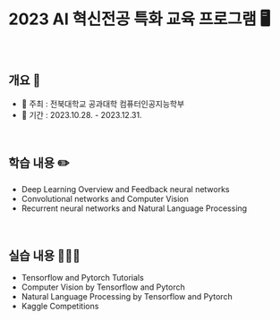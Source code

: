 # 2023 AI 혁신전공 특화 교육 프로그램 🖥️

</br>

## 개요 📖

- 🤖 주최 : 전북대학교 공과대학 컴퓨터인공지능학부
- 📅 기간 : 2023.10.28. - 2023.12.31.

</br>

## 학습 내용 ✏️

- Deep Learning Overview and Feedback neural networks
- Convolutional networks and Computer Vision
- Recurrent neural networks and Natural Language Processing

</br>

## 실습 내용 👩🏻‍💻

- Tensorflow and Pytorch Tutorials
- Computer Vision by Tensorflow and Pytorch
- Natural Language Processing by Tensorflow and Pytorch
- Kaggle Competitions

</br>
